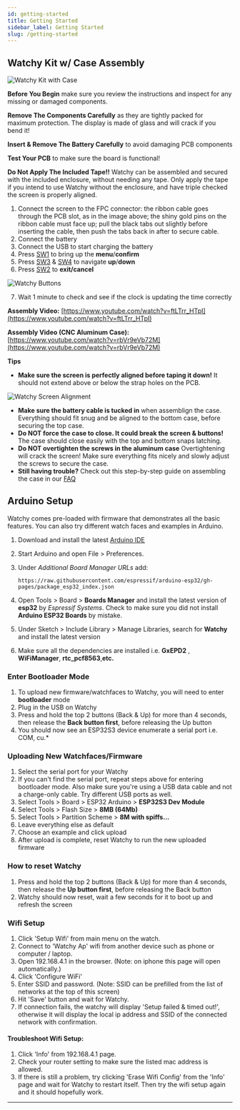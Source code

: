 ```yaml
---
id: getting-started
title: Getting Started
sidebar_label: Getting Started
slug: /getting-started
---
```


## Watchy Kit w/ Case Assembly
![Watchy Kit with Case](../static/img/watchy_kit_instructions.png)

**Before You Begin** make sure you review the instructions and inspect for any missing or damaged components.

**Remove The Components Carefully** as they are tightly packed for maximum protection. The display is made of glass and will crack if you bend it!

**Insert & Remove The Battery Carefully** to avoid damaging PCB components

**Test Your PCB** to make sure the board is functional!

**Do Not Apply The Included Tape!!** Watchy can be assembled and secured with the included enclosure, without needing any tape. Only apply the tape if you intend to use Watchy without the enclosure, and have triple checked the screen is properly aligned.

1. Connect the screen to the FPC connector: the ribbon cable goes through the PCB slot, as in the image above; the shiny gold pins on the ribbon cable must face up; pull the black tabs out slightly before inserting the cable, then push the tabs back in after to secure cable.
2. Connect the battery
3. Connect the USB to start charging the battery
4. Press [SW1](/docs/hardware#bill-of-materials) to bring up the **menu**/**confirm**
5. Press [SW3](/docs/hardware#bill-of-materials) & [SW4](/docs/hardware#bill-of-materials) to navigate **up**/**down**
6. Press [SW2](/docs/hardware#bill-of-materials) to **exit/cancel**

![Watchy Buttons](../static/img/watchy_buttons_map.png)

7. Wait 1 minute to check and see if the clock is updating the time correctly

**Assembly Video:** [https://www.youtube.com/watch?v=ftLTrr_HTpI](https://www.youtube.com/watch?v=ftLTrr_HTpI)

**Assembly Video (CNC Aluminum Case):** [https://www.youtube.com/watch?v=rbVr9eVb72M](https://www.youtube.com/watch?v=rbVr9eVb72M)

**Tips**

- **Make sure the screen is perfectly aligned before taping it down!** It should not extend above or below the strap holes on the PCB.

![Watchy Screen Alignment](../static/img/watchy_screen_align.png)

- **Make sure the battery cable is tucked in** when assemblign the case. Everything should fit snug and be aligned to the bottom case, before securing the top case.
- **Do NOT force the case to close. It could break the screen & buttons!** The case should close easily with the top and bottom snaps latching.
- **Do NOT overtighten the screws in the aluminum case** Overtightening will crack the screen! Make sure everything fits nicely and slowly adjust the screws to secure the case.
- **Still having trouble?** Check out this step-by-step guide on assembling the case in our [FAQ](/docs/faqs#the-case-doesnt-fitclose-how-do-i-assemble-it)

## Arduino Setup

Watchy comes pre-loaded with firmware that demonstrates all the basic features. You can also try different watch faces and examples in Arduino.

1. Download and install the latest <ins>[Arduino IDE](https://www.arduino.cc/en/software)</ins>
2. Start Arduino and open File > Preferences.
3. Under *Additional Board Manager URLs* add:

    ```
    https://raw.githubusercontent.com/espressif/arduino-esp32/gh-pages/package_esp32_index.json
    ```
4. Open Tools > Board > **Boards Manager** and install the latest version of **esp32** by *Espressif Systems*. Check to make sure you did not install **Arduino ESP32 Boards** by mistake.
5. Under Sketch > Include Library > Manage Libraries, search for **Watchy** and install the latest version
6. Make sure all the dependencies are installed i.e. **GxEPD2** , **WiFiManager**, **rtc_pcf8563**,**etc.**

### Enter Bootloader Mode
1. To upload new firmware/watchfaces to Watchy, you will need to enter **bootloader** mode
2. Plug in the USB on Watchy
3. Press and hold the top 2 buttons (Back & Up) for more than 4 seconds, then release the **Back button first**, before releasing the Up button
4. You should now see an ESP32S3 device enumerate a serial port i.e. COM, cu.*

### Uploading New Watchfaces/Firmware

1. Select the serial port for your Watchy
2. If you can't find the serial port, repeat steps above for entering bootloader mode. Also make sure you're using a USB data cable and not a charge-only cable. Try different USB ports as well.
3. Select Tools > Board > ESP32 Arduino > **ESP32S3 Dev Module**
4. Select Tools > Flash Size > **8MB (64Mb)**
5. Select Tools > Partition Scheme > **8M with spiffs...**
6. Leave everything else as default
7. Choose an example and click upload
8. After upload is complete, reset Watchy to run the new uploaded firmware

### How to reset Watchy
1. Press and hold the top 2 buttons (Back & Up) for more than 4 seconds, then release the **Up button first**, before releasing the Back button
2. Watchy should now reset, wait a few seconds for it to boot up and refresh the screen

### Wifi Setup

1. Click 'Setup Wifi' from main menu on the watch.
2. Connect to 'Watchy Ap' wifi from another device such as phone or computer / laptop.
3. Open 192.168.4.1 in the browser. (Note: on iphone this page will open automatically.)
4. Click 'Configure WiFi'
5. Enter SSID and password. (Note: SSID can be prefilled from the list of networks at the top of this screen)
6. Hit 'Save' button and wait for Watchy.
7. If connection fails, the watchy will display 'Setup failed & timed out!', otherwise it will display the local ip address and SSID of the connected network with confirmation.

#### Troubleshoot Wifi Setup:
1. Click 'Info' from 192.168.4.1 page.
2. Check your router setting to make sure the listed mac address is allowed.
3. If there is still a problem, try clicking 'Erase Wifi Config' from the 'Info' page and wait for Watchy to restart itself. Then try the wifi setup again and it should hopefully work.

---
